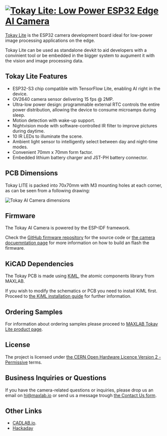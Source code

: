 
# [![Tokay Lite: Low Power ESP32 Edge AI Camera](https://docs.maxlab.io/images/tokay-lite/edge-ai-angle.jpeg)](https://maxlab.io/store/edge-ai-camera/)

[Tokay Lite](https://maxlab.io/store/edge-ai-camera/) is the ESP32 camera development board ideal for low-power image
processing applications on the edge.

Tokay Lite can be used as standalone devkit to aid developers with a convinient
tool or be embedded in the bigger system to augument it with the vision and
image processing data.

## Tokay Lite Features

* ESP32-S3 chip compatible with TensorFlow Lite, enabling AI right in the device.
* OV2640 camera sensor delivering 15 fps @ 2MP.
* Ultra-low power design: programmable external RTC controls
  the entire power distribution, allowing the device to consume microamps during
  sleep.
* Motion detection with wake-up support.
* Nightvision mode with software-controlled IR filter to improve
  pictures during daytime.
* 10 IR LEDs to illuminate the scene.
* Ambient light sensor to intelligently select between day and night-time modes.
* Convenient 70mm x 70mm form factor.
* Embedded lithium battery charger and JST-PH battery connector.

## PCB Dimensions

Tokay LITE is packed into 70x70mm with M3 mounting holes at each corner,
as can be seen from a following drawing:

![Tokay AI Camera dimensions](https://docs.maxlab.io/assets/tokay-lite/ai-camera-rev2-dimensions.png)

## Firmware

The Tokay AI Camera is powered by the ESP-IDF framework.

Check the [GitHub firmware repository]() for the source code
or [the camera docuemntation page](https://docs.maxlab.io/docs/edge-ai-tokay-lite/firmware/)
for more information on how to build an flash the firmware.

## KiCAD Dependencies

The Tokay PCB is made using [KiML](https://github.com/maxlab-io/kiml/),
the atomic components library from MAXLAB.

If you wish to modify the schematics or PCB you need to install KiML first.
Proceed to [the KiML installation guide](https://github.com/maxlab-io/kiml#how-to-install-kiml)
for further information.

## Ordering Samples

For information about ordering samples please proceed to [MAXLAB Tokay Lite product page](https://maxlab.io/store/edge-ai-camera/).

## License

The project is licensed under [the CERN Open Hardware Licence Version 2 - Permissive](./LICENSE.txt) terms.

## Business Inquiries or Questions

If you have the camera-related questions or inquiries, please drop us an email
on [hi@maxlab.io](mailto:hi@maxlab.io) or send us a message trough
[the Contact Us form](https://maxlab.io/contact/).

## Other Links

* [CADLAB.io](https://cadlab.io/project/27230). 
* [Hackaday](https://hackaday.io/project/189135-tokay-lite-multi-purpose-esp32-ai-camera)



